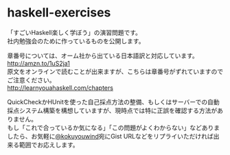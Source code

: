 haskell-exercises
=================

「すごいHaskell楽しく学ぼう」の演習問題です。  
社内勉強会のために作っているものを公開します。  

章番号については、オーム社から出ている日本語訳と対応しています。  
http://amzn.to/1uS2ja1  
原文をオンラインで読むことが出来ますが、こちらは章番号がずれていますのでご注意ください。  
http://learnyouahaskell.com/chapters

QuickCheckかHUnitを使った自己採点方法の整備、もしくはサーバーでの自動採点システム構築を構想していますが、現時点では特に正誤を確認する方法がありません。  
もし「これで合っているか気になる」「この問題がよくわからない」などありましたら、お気軽に[@kokuyouwind](https://twitter.com/kokuyouwind)宛にGist URLなどをリプライいただければ出来る範囲でお応えします。
